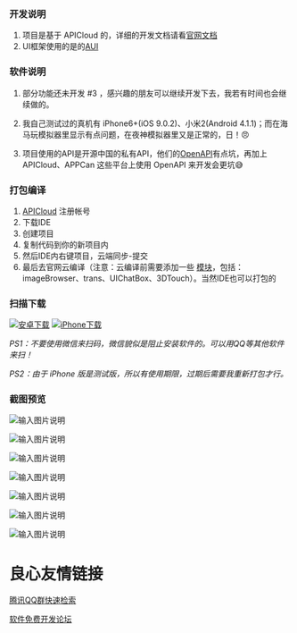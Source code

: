 ### 开发说明
1. 项目是基于 APICloud 的，详细的开发文档请看[官网文档](http://docs.apicloud.com/APICloud/creating-first-app)
2. UI框架使用的是的[AUI](http://www.auicss.com/)

### 软件说明
1. 部分功能还未开发 #3  ，感兴趣的朋友可以继续开发下去，我若有时间也会继续做的。

2. 我自己测试过的真机有 iPhone6+(iOS 9.0.2)、小米2(Android 4.1.1)；而在海马玩模拟器里显示有点问题，在夜神模拟器里又是正常的，日！:angry:

3. 项目使用的API是开源中国的私有API，他们的[OpenAPI](http://www.oschina.net/openapi)有点坑，再加上 APICloud、APPCan 这些平台上使用 OpenAPI 来开发会更坑:sweat_smile:

### 打包编译
1. [APICloud](http://www.apicloud.com) 注册帐号
2. 下载IDE
3. 创建项目
4. 复制代码到你的新项目内
5. 然后IDE内右键项目，云端同步-提交
6. 最后去官网云编译（注意：云编译前需要添加一些 [模块](http://www.apicloud.com/module-store)，包括：imageBrowser、trans、UIChatBox、3DTouch）。当然IDE也可以打包的

### 扫描下载
[![安卓下载](http://git.oschina.net/uploads/images/2015/1121/210552_37f1f2b7_431.jpeg "安卓下载")](http://downloadpkg.apicloud.com/app/download?path=http://7xnhue.com1.z0.glb.clouddn.com/f2accab16e4ed7ec97994acd64718883.apk)
[![iPhone下载](http://git.oschina.net/uploads/images/2015/1121/210627_4796a3d7_431.jpeg "iPhone下载")](http://downloadpkg.apicloud.com/app/download?path=http://7xnhue.com1.z0.glb.clouddn.com/b6fe8dded33eed9bb481b3443b295c40.ipa)

_PS1：不要使用微信来扫码，微信貌似是阻止安装软件的。可以用QQ等其他软件来扫！_

_PS2：由于 iPhone 版是测试版，所以有使用期限，过期后需要我重新打包才行。_

### 截图预览
![输入图片说明](http://git.oschina.net/uploads/images/2015/1023/181245_3f4208be_431.png "在这里输入图片标题")

![输入图片说明](http://git.oschina.net/uploads/images/2015/1023/181259_39636479_431.png "在这里输入图片标题")

![输入图片说明](http://git.oschina.net/uploads/images/2015/1023/181310_b1a2202e_431.png "在这里输入图片标题")

![输入图片说明](http://git.oschina.net/uploads/images/2015/1023/181322_e790491f_431.png "在这里输入图片标题")

![输入图片说明](http://git.oschina.net/uploads/images/2015/1015/180521_fc9cff27_431.png "在这里输入图片标题")

![输入图片说明](http://git.oschina.net/uploads/images/2015/1021/212819_7e17bffc_431.png "在这里输入图片标题")

![输入图片说明](http://git.oschina.net/uploads/images/2015/1121/210748_8cf5a138_431.png "在这里输入图片标题")

 # 良心友情链接

[腾讯QQ群快速检索](http://u.720life.cn/s/8cf73f7c)

[软件免费开发论坛](http://u.720life.cn/s/bbb01dc0)